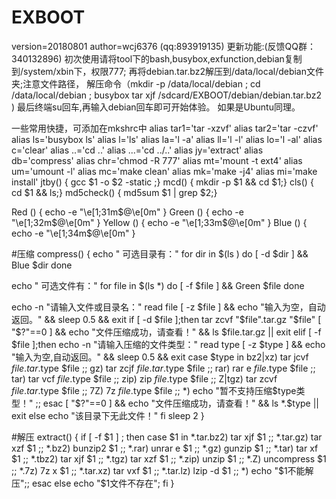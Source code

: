 # EXBOOT
version=20180801
author=wcj6376 (qq:893919135)
更新功能:(反馈QQ群：340132896)
初次使用请将tool下的bash,busybox,exfunction,debian复制到/system/xbin下，权限777;
再将debian.tar.bz2解压到/data/local/debian文件夹;注意文件路径，
解压命令（mkdir -p /data/local/debian ;  cd /data/local/debian ; busybox tar xjf /sdcard/EXBOOT/debian/debian.tar.bz2 )
最后终端su回车,再输入debian回车即可开始体验。
如果是Ubuntu同理。

一些常用快捷，可添加在mkshrc中
alias tar1='tar -xzvf'
alias tar2='tar -czvf'
alias ls='busybox ls'
alias l='ls'
alias la='l -a'
alias ll='l -l'
alias lo='l -al'
alias c='clear'
alias ..='cd ..'
alias ...='cd ../..'
alias jy='extract'
alias db='compress'
alias chr='chmod -R 777'
alias mt='mount -t ext4'
alias um='umount -l'
alias mc='make clean'
alias mk='make -j4'
alias mi='make install'
jtby() { gcc $1 -o $2 -static ;}
mcd() { mkdir -p $1 && cd $1;}
cls() { cd $1 && ls;}
md5check() { md5sum $1 | grep $2;}

Red () {
echo -e "\e[1;31m$@\e[0m"
}
Green () {
echo -e "\e[1;32m$@\e[0m"
}
Yellow () {
echo -e "\e[1;33m$@\e[0m"
}
Blue () {
echo -e "\e[1;34m$@\e[0m"
}

#压缩
compress()
{
echo "  可选目录有："
for dir in $(ls )
do
  [ -d $dir ] && Blue $dir 
done

echo "  可选文件有："
for file in $(ls *)
do
  [ -f $file ] && Green $file 
done

echo -n "请输入文件或目录名："
read file
[ -z $file ] && echo "输入为空，自动返回。" && sleep  0.5 && exit
if [ -d $file ];then
 tar zcvf "$file".tar.gz "$file"
[ "$?"==0 ] && echo "文件压缩成功，请查看！" && ls $file.tar.gz || exit
elif [ -f $file ];then
echo -n "请输入压缩的文件类型："
read type
[ -z $type ] && echo "输入为空,自动返回。" && sleep 0.5 && exit
case $type in
bz2|xz) tar jcvf ${file}.tar.$type $file
;;
gz)  tar zcjf ${file}.tar.$type $file
;;
rar) rar e $file.$type $file
;;
tar) tar vcf $file.$type $file
;;
zip) zip $file.$type $file
;;
Z|tgz) tar zcvf $file.tar.$type $file
;;
7Z) 7z $file.$type $file
;;
*) echo "暂不支持压缩$type类型！" 
;;
esac
[ "$?"==0 ] && echo "文件压缩成功，请查看！" && ls *.$type || exit
else
echo "该目录下无此文件！"
fi
sleep 2
}

#解压
extract() { 
    if [ -f $1 ] ; then 
      case $1 in 
        *.tar.bz2)   tar xjf $1     ;; 
        *.tar.gz)    tar xzf $1     ;; 
        *.bz2)       bunzip2 $1     ;; 
        *.rar)       unrar e $1     ;; 
        *.gz)        gunzip $1      ;; 
        *.tar)       tar xf $1      ;; 
        *.tbz2)      tar xjf $1     ;; 
        *.tgz)       tar xzf $1     ;; 
        *.zip)       unzip $1       ;; 
        *.Z)         uncompress $1  ;; 
        *.7z)        7z x $1        ;; 
        *.tar.xz)    tar vxf $1       ;;
        *.tar.lz)    lzip -d $1     ;;
        *)     echo "$1不能解压";; 
         esac 
     else 
         echo "$1文件不存在"; 
     fi 
}
